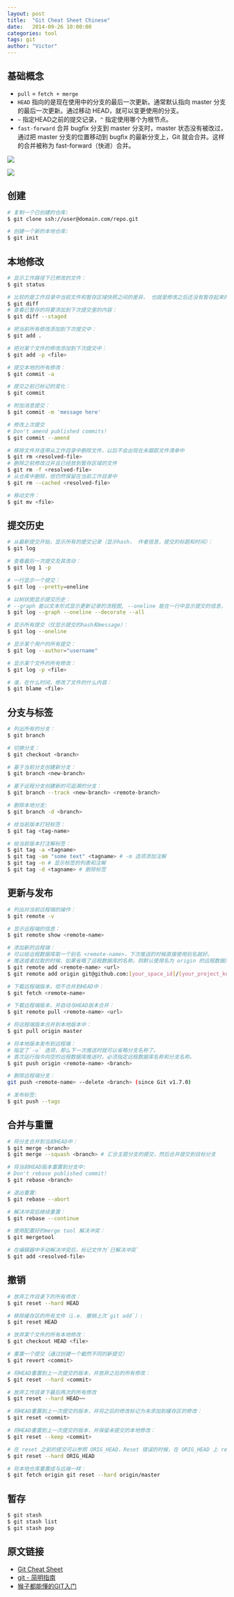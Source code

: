 ```yaml
---
layout: post
title:  "Git Cheat Sheet Chinese"
date:   2014-09-26 10:00:00
categories: tool
tags: git
author: "Victor"
---
```


## 基础概念

* `pull` = `fetch + merge`
* `HEAD` 指向的是现在使用中的分支的最后一次更新。通常默认指向 master 分支的最后一次更新。通过移动 HEAD，就可以变更使用的分支。
* `~` 指定HEAD之前的提交记录，`^` 指定使用哪个为根节点。
* `fast-forward` 合并 bugfix 分支到 master 分支时，master 状态没有被改过，通过把 master 分支的位置移动到 bugfix 的最新分支上，Git 就会合并。这样的合并被称为 fast-forward（快进）合并。


![](https://raw.githubusercontent.com/wjp2013/wjp2013.github.io/master/assets/images/pictures/2014-09-26-Git-Cheat-Sheet/capture_stepup1_3_2.png)

![](https://raw.githubusercontent.com/wjp2013/wjp2013.github.io/master/assets/images/pictures/2014-09-26-Git-Cheat-Sheet/capture_stepup1_4_1.png)


## 创建

```bash
# 复制一个已创建的仓库:
$ git clone ssh://user@domain.com/repo.git

# 创建一个新的本地仓库:
$ git init
```

## 本地修改

```bash
# 显示工作路径下已修改的文件：
$ git status

# 比较的是工作目录中当前文件和暂存区域快照之间的差异， 也就是修改之后还没有暂存起来的变化内容：
$ git diff
# 查看已暂存的将要添加到下次提交里的内容：
$ git diff --staged

# 把当前所有修改添加到下次提交中：
$ git add .

# 把对某个文件的修改添加到下次提交中：
$ git add -p <file>

# 提交本地的所有修改：
$ git commit -a

# 提交之前已标记的变化：
$ git commit

# 附加消息提交：
$ git commit -m 'message here'

# 修改上次提交
# Don't amend published commits!
$ git commit --amend

# 移除文件并连带从工作目录中删除文件，以后不会出现在未跟踪文件清单中
$ git rm <resolved-file>
# 删除之前修改过并且已经放到暂存区域的文件
$ git rm -f <resolved-file>
# 从仓库中删除，但仍然保留在当前工作目录中
$ git rm --cached <resolved-file>

# 移动文件：
$ git mv <file>
```

## 提交历史

```bash
# 从最新提交开始，显示所有的提交记录（显示hash， 作者信息，提交的标题和时间）：
$ git log

# 查看最后一次提交及其改动：
$ git log 1 -p

# 一行显示一个提交：
$ git log --pretty=oneline

# 以树状图显示提交历史：
# --graph 能以文本形式显示更新记录的流程图, --oneline 能在一行中显示提交的信息，--decorate 显示包含标签。
$ git log --graph --oneline --decorate --all

# 显示所有提交（仅显示提交的hash和message）：
$ git log --oneline

# 显示某个用户的所有提交：
$ git log --author="username"

# 显示某个文件的所有修改：
$ git log -p <file>

# 谁，在什么时间，修改了文件的什么内容：
$ git blame <file>
```

## 分支与标签

```bash
# 列出所有的分支：
$ git branch

# 切换分支：
$ git checkout <branch>

# 基于当前分支创建新分支：
$ git branch <new-branch>

# 基于远程分支创建新的可追溯的分支：
$ git branch --track <new-branch> <remote-branch>

# 删除本地分支:
$ git branch -d <branch>

# 给当前版本打轻标签：
$ git tag <tag-name>

# 给当前版本打注解标签：
$ git tag -a <tagname>
$ git tag -am "some text" <tagname> # -m 选项添加注解
$ git tag -n # 显示标签的列表和注解
$ git tag -d <tagname> # 删除标签
```

## 更新与发布

```bash
# 列出对当前远程端的操作：
$ git remote -v

# 显示远程端的信息：
$ git remote show <remote-name>

# 添加新的远程端：
# 可以给远程数据库取一个别名 <remote-name>，下次推送的时候直接使用别名就好。
# 推送或者拉取的时候，如果省略了远程数据库的名称，则默认使用名为 origin 的远程数据库。因此一般都会把远程数据库命名为 origin。
$ git remote add <remote-name> <url>
$ git remote add origin git@github.com:[your_space_id]/[your_project_key].git

# 下载远程端版本，但不合并到HEAD中：
$ git fetch <remote-name>

# 下载远程端版本，并自动与HEAD版本合并：
$ git remote pull <remote-name> <url>

# 将远程端版本合并到本地版本中：
$ git pull origin master

# 将本地版本发布到远程端：
# 指定了`-u` 选项，那么下一次推送时就可以省略分支名称了。
# 首次运行指令向空的远程数据库推送时，必须指定远程数据库名称和分支名称。
$ git push origin <remote-name> <branch>

# 删除远程端分支：
git push <remote-name> --delete <branch> (since Git v1.7.0)

# 发布标签:
$ git push --tags
```

## 合并与重置

```bash
# 将分支合并到当前HEAD中：
$ git merge <branch>
$ git merge --squash <branch> # 汇合主题分支的提交，然后合并提交到目标分支

# 将当前HEAD版本重置到分支中:
# Don't rebase published commit!
$ git rebase <branch>

# 退出重置:
$ git rebase --abort

# 解决冲突后继续重置：
$ git rebase --continue

# 使用配置好的merge tool 解决冲突：
$ git mergetool

# 在编辑器中手动解决冲突后，标记文件为`已解决冲突`
$ git add <resolved-file>
```

## 撤销

```bash
# 放弃工作目录下的所有修改：
$ git reset --hard HEAD

# 移除缓存区的所有文件（i.e. 撤销上次`git add`）:
$ git reset HEAD

# 放弃某个文件的所有本地修改：
$ git checkout HEAD <file>

# 重置一个提交（通过创建一个截然不同的新提交）
$ git revert <commit>

# 将HEAD重置到上一次提交的版本，并放弃之后的所有修改：
$ git reset --hard <commit>

# 放弃工作目录下最后两次的所有修改
$ git reset --hard HEAD~~

# 将HEAD重置到上一次提交的版本，并将之后的修改标记为未添加到缓存区的修改：
$ git reset <commit>

# 将HEAD重置到上一次提交的版本，并保留未提交的本地修改：
$ git reset --keep <commit>

# 在 reset 之前的提交可以参照 ORIG_HEAD，Reset 错误的时候，在 ORIG_HEAD 上 reset 就可以还原到 reset 前的状态
$ git reset --hard ORIG_HEAD

# 将本地仓库重置成与远端一样：
$ git fetch origin git reset --hard origin/master
```

## 暂存

```bash
$ git stash
$ git stash list
$ git stash pop
```

## 原文链接

* [Git Cheat Sheet](https://github.com/flyhigher139/Git-Cheat-Sheet)
* [git - 简明指南](http://rogerdudler.github.io/git-guide/index.zh.html)
* [猴子都能懂的GIT入门](https://backlog.com/git-tutorial/cn/intro/intro1_1.html)
